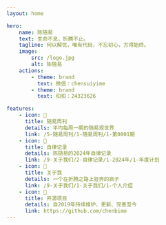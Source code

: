 ```yaml
---
layout: home

hero:
    name: 陈随易
    text: 生命不息，折腾不止。
    tagline: 何以解忧，唯有代码，不忘初心，方得始终。
    image:
        src: /logo.jpg
        alt: 陈随易
    actions:
        - theme: brand
          text: 微信：chensuiyime
        - theme: brand
          text: 扣扣：24323626

features:
    - icon: 🍓
      title: 随易周刊
      details: 平均每周一期的随易观世界
      link: /5-随易周刊/1-随易周刊/1-第0001期
    - icon: 🍄
      title: 自律记录
      details: 陈随易的2024年自律记录
      link: /9-关于我们/2-自律记录/1-2024年/1-年度计划
    - icon: 🍒
      title: 关于我
      details: 一个在折腾之路上狂奔的疯子
      link: /9-关于我们/1-关于我们/1-个人介绍
    - icon: 🚀
      title: 开源项目
      details: 自2019年持续维护、更新、完善至今
      link: https://github.com/chenbimo
---
```


<homeMore></homeMore>
